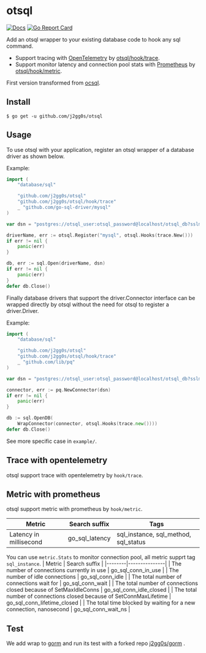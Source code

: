 # otsql

[![Docs](https://godoc.org/github.com/j2gg0s/otsql?status.svg)](https://pkg.go.dev/github.com/j2gg0s/otsql)
[![Go Report Card](https://goreportcard.com/badge/github.com/j2gg0s/otsql)](https://goreportcard.com/report/github.com/j2gg0s/otsql)

Add an otsql wrapper to your existing database code to hook any sql command.

- Support tracing with [OpenTelemetry](https://opentelemetry.io/) by [otsql/hook/trace](https://github.com/j2gg0s/otsql/tree/bun/hook/metric).
- Support monitor latency and connection pool stats with [Prometheus](https://github.com/prometheus/prometheus)
by [otsql/hook/metric](https://github.com/j2gg0s/otsql/tree/bun/hook/metric).

First version transformed from [ocsql](https://github.com/opencensus-integrations/ocsql).

## Install

```
$ go get -u github.com/j2gg0s/otsql
```

## Usage

To use otsql with your application, register an otsql wrapper of a database driver
as shown below.

Example:

```go
import (
    "database/sql"

    "github.com/j2gg0s/otsql"
    "github.com/j2gg0s/otsql/hook/trace"
    _ "github.com/go-sql-driver/mysql"
)

var dsn = "postgres://otsql_user:otsql_password@localhost/otsql_db?sslmode=disable"

driverName, err := otsql.Register("mysql", otsql.Hooks(trace.New()))
if err != nil {
    panic(err)
}

db, err := sql.Open(driverName, dsn)
if err != nil {
    panic(err)
}
defer db.Close()
```

Finally database drivers that support the driver.Connector
interface can be wrapped directly by otsql without the need for otsql to
register a driver.Driver.

Example:

```go
import (
    "database/sql"

    "github.com/j2gg0s/otsql"
    "github.com/j2gg0s/otsql/hook/trace"
    _ "github.com/lib/pq"
)

var dsn = "postgres://otsql_user:otsql_password@localhost/otsql_db?sslmode=disable"

connector, err := pq.NewConnector(dsn)
if err != nil {
    panic(err)
}

db := sql.OpenDB(
    WrapConnector(connector, otsql.Hooks(trace.new())))
defer db.Close()
```

See more specific case in `example/`.

## Trace with opentelemetry
otsql support trace with opentelemetry by `hook/trace`.

## Metric with prometheus
otsql support metric with prometheus by `hook/metric`.

| Metric                 | Search suffix  | Tags                                 |
| ---------------------- | -------------- | ------------------------------------ |
| Latency in millisecond | go_sql_latency | sql_instance, sql_method, sql_status |

You can use `metric.Stats` to monitor connection pool, all metric supprt tag `sql_instance`.
| Metric | Search suffix |
|--------|---------------|
| The number of connections currently in use | go_sql_conn_in_use |
| The number of idle connections | go_sql_conn_idle |
| The total number of connections wait for | go_sql_conn_wait |
| The total number of connections closed because of SetMaxIdleConns | go_sql_conn_idle_closed |
| The total number of connections closed because of SetConnMaxLifetime | go_sql_conn_lifetime_closed |
| The total time blocked by waiting for a new connection, nanosecond | go_sql_conn_wait_ns |

## Test

We add wrap to [gorm](https://github.com/go-gorm/gorm) and run its test with a forked repo [j2gg0s/gorm](https://github.com/j2gg0s/gorm) .
